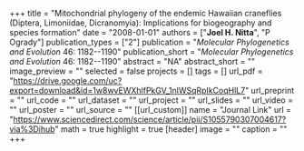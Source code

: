 +++
title = "Mitochondrial phylogeny of the endemic Hawaiian craneflies (Diptera, Limoniidae, Dicranomyia): Implications for biogeography and species formation"
date = "2008-01-01"
authors = ["**Joel H. Nitta**", "P Ogrady"]
publication_types = ["2"]
publication = "_Molecular Phylogenetics and Evolution_ 46: 1182--1190"
publication_short = "_Molecular Phylogenetics and Evolution_ 46: 1182--1190"
abstract = "NA"
abstract_short = ""
image_preview = ""
selected = false
projects = []
tags = []
url_pdf = "https://drive.google.com/uc?export=download&id=1w8wvEWXhlfPkGV_1nlWSqRpIkCoqHlL7"
url_preprint = ""
url_code = ""
url_dataset = ""
url_project = ""
url_slides = ""
url_video = ""
url_poster = ""
url_source = ""
[[url_custom]]
  name = "Journal Link"
  url = "https://www.sciencedirect.com/science/article/pii/S1055790307004617?via%3Dihub"
math = true
highlight = true
[header]
image = ""
caption = ""
+++
